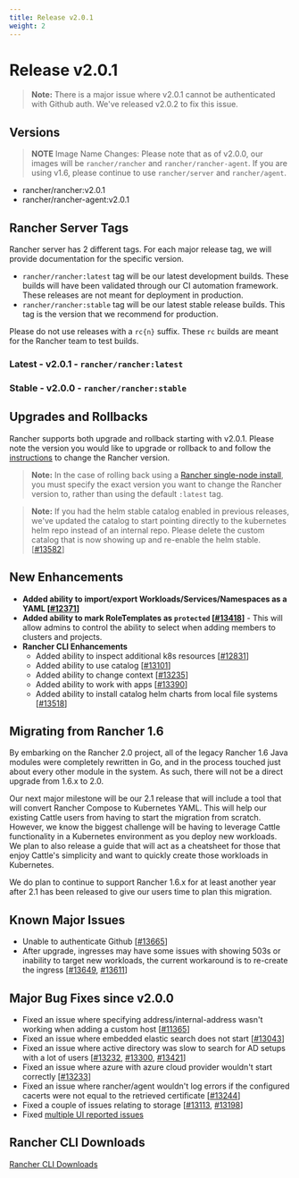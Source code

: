 ```yaml
---
title: Release v2.0.1
weight: 2
---
```


# Release v2.0.1

> **Note:** There is a major issue where v2.0.1 cannot be authenticated with Github auth. We've released v2.0.2 to fix this issue. 

## Versions

> **NOTE** Image Name Changes: Please note that as of v2.0.0, our images will be `rancher/rancher` and `rancher/rancher-agent`. If you are using v1.6, please continue to use `rancher/server` and `rancher/agent`.

- rancher/rancher:v2.0.1
- rancher/rancher-agent:v2.0.1

## Rancher Server Tags

Rancher server has 2 different tags. For each major release tag, we will provide documentation for the specific version.

- `rancher/rancher:latest` tag will be our latest development builds. These builds will have been validated through our CI automation framework. These releases are not meant for deployment in production.
- `rancher/rancher:stable` tag will be our latest stable release builds. This tag is the version that we recommend for production.  

Please do not use releases with a `rc{n}` suffix. These `rc` builds are meant for the Rancher team to test builds.

### Latest - v2.0.1 - `rancher/rancher:latest`

### Stable - v2.0.0 - `rancher/rancher:stable`

## Upgrades and Rollbacks

Rancher supports both upgrade and rollback starting with v2.0.1.  Please note the version you would like to upgrade or rollback to and follow the [instructions](https://rancher.com/docs/rancher/v2.x/en/upgrades/) to change the Rancher version.

> **Note:** In the case of rolling back using a [Rancher single-node install](https://rancher.com/docs/rancher/v2.x/en/installation/single-node-install/), you must specify the exact version you want to change the Rancher version to, rather than using the default `:latest` tag.

> **Note:** If you had the helm stable catalog enabled in previous releases, we've updated the catalog to start pointing directly to the kubernetes helm repo instead of an internal repo. Please delete the custom catalog that is now showing up and re-enable the helm stable. [[#13582](https://github.com/rancher/rancher/issues/13582)]

## New Enhancements

- **Added ability to import/export Workloads/Services/Namespaces as a YAML [[#12371](https://github.com/rancher/rancher/issues/12371)]**
- **Added ability to mark RoleTemplates as `protected` [[#13418](https://github.com/rancher/rancher/issues/13418)]** - This will allow admins to control the ability to select when adding members to clusters and projects.
- **Rancher CLI Enhancements**  
  - Added ability to inspect additional k8s resources [[#12831](https://github.com/rancher/rancher/issues/12831)]
  - Added ability to use catalog [[#13101](https://github.com/rancher/rancher/issues/13101)]
  - Added ability to change context [[#13235](https://github.com/rancher/rancher/issues/13235)]
  - Added ability to work with apps [[#13390](https://github.com/rancher/rancher/issues/13390)]
  - Added ability to install catalog helm charts from local file systems [[#13518](https://github.com/rancher/rancher/issues/13518)]

## Migrating from Rancher 1.6

By embarking on the Rancher 2.0 project, all of the legacy Rancher 1.6 Java modules were completely rewritten in Go, and in the process touched just about every other module in the system. As such, there will not be a direct upgrade  from 1.6.x to 2.0.  

Our next major milestone will be our 2.1 release that will include a tool that will convert Rancher Compose to Kubernetes YAML.  This will help our existing Cattle users from having to start the migration from scratch.  However, we know the biggest challenge will be having to leverage Cattle functionality in a Kubernetes environment as you deploy new workloads.  We plan to also release a guide that will act as a cheatsheet for those that enjoy Cattle's simplicity and want to quickly create those workloads in Kubernetes. 

We do plan to continue to support Rancher 1.6.x for at least another year after 2.1 has been released to give our users time to plan this migration.

## Known Major Issues

- Unable to authenticate Github [[#13665](https://github.com/rancher/rancher/issues/13665)]
- After upgrade, ingresses may have some issues with showing 503s or inability to target new workloads, the current workaround is to re-create the ingress [[#13649](https://github.com/rancher/rancher/issues/13649), [#13611](https://github.com/rancher/rancher/issues/13611)]

## Major Bug Fixes since v2.0.0

- Fixed an issue where specifying address/internal-address wasn't working when adding a custom host [[#11365](https://github.com/rancher/rancher/issues/11365)]
- Fixed an issue where embedded elastic search does not start [[#13043](https://github.com/rancher/rancher/issues/13043)]
- Fixed an issue where active directory was slow to search for AD setups with a lot of users [[#13232](https://github.com/rancher/rancher/issues/13232), [#13300](https://github.com/rancher/rancher/issues/13300), [#13421](https://github.com/rancher/rancher/issues/13421)]
- Fixed an issue where azure with azure cloud provider wouldn't start correctly [[#13233](https://github.com/rancher/rancher/issues/13233)]
- Fixed an issue where rancher/agent wouldn't log errors if the configured cacerts were not equal to the retrieved certificate [[#13244](https://github.com/rancher/rancher/issues/13244)]
- Fixed a couple of issues relating to storage [[#13113](https://github.com/rancher/rancher/issues/13113), [#13198](https://github.com/rancher/rancher/issues/13198)]
- Fixed [multiple UI reported issues](https://github.com/rancher/rancher/issues?q=is%3Aissue+milestone%3Av2.0.1+is%3Aclosed+label%3Aarea%2Fui)

## Rancher CLI Downloads

[Rancher CLI Downloads](https://github.com/rancher/cli/releases/tag/v2.0.1)